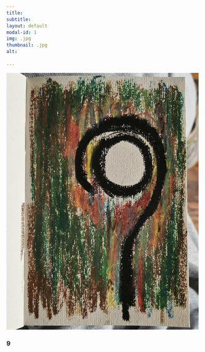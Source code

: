 ```yaml
---
title: 
subtitle: 
layout: default
modal-id: 1
img: .jpg
thumbnail: .jpg
alt: 

---
```


<img src="img/qzy/9.jpg" class="img-responsive img-centered" alt="9">
<h3>9</h3>
<p></p>